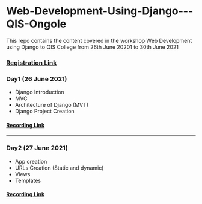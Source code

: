 # Web-Development-Using-Django---QIS-Ongole
This repo contains the content covered in the workshop Web Development using Django to QIS College from 26th June 20201 to 30th June 2021


### [Registration Link](http://engineering.apssdc.in/register/)


### Day1 (26 June 2021)
- Django Introduction
- MVC
- Architecture of Django (MVT)
- Django Project Creation

#### [Recording Link](https://transcripts.gotomeeting.com/#/s/e99e73452daed817f947ce2e1789b1aa4d7fa06be2f0e9405b7f4da3a41a738f)

----
### Day2 (27 June 2021)
- App creation
- URLs Creation (Static and dynamic)
- Views
- Templates

#### [Recording Link]()
